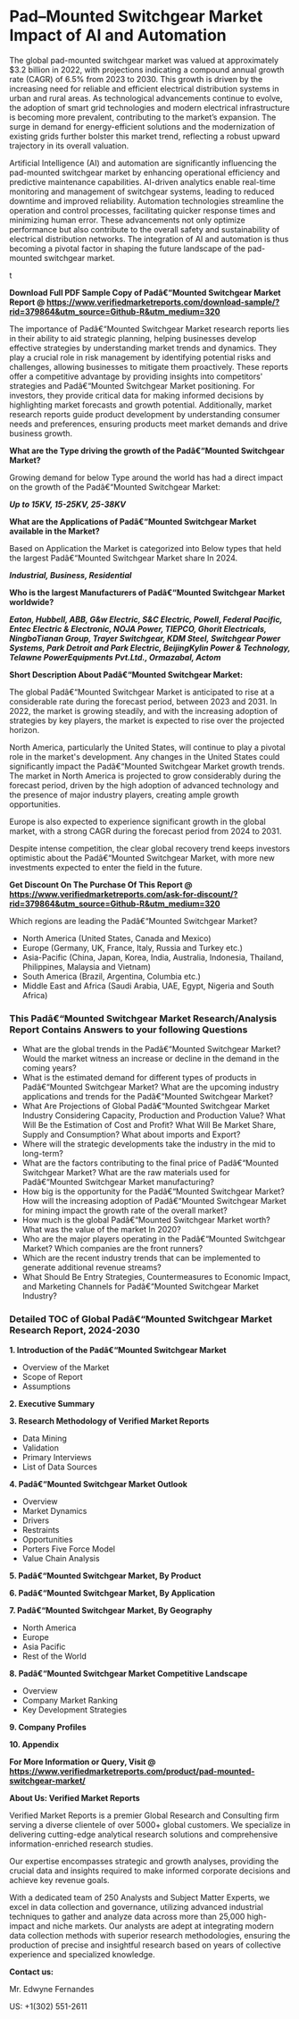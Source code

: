 <meta name="title" content="Global Pad–Mounted Switchgear Market Impact of AI and Automation"><meta name="description" content="The global pad-mounted switchgear market was valued at approximately $3.2 billion in 2022, with projections indicating a compound annual growth rate (CAGR) of 6.5% fro"><meta name="title" content="Pad–Mounted Switchgear Market Size, Share, Scope, Trends, Growth, Opportunities, Analysis, Forecast"><h1>Pad–Mounted Switchgear Market Impact of AI and Automation</h1><p>The global pad-mounted switchgear market was valued at approximately $3.2 billion in 2022, with projections indicating a compound annual growth rate (CAGR) of 6.5% from 2023 to 2030. This growth is driven by the increasing need for reliable and efficient electrical distribution systems in urban and rural areas. As technological advancements continue to evolve, the adoption of smart grid technologies and modern electrical infrastructure is becoming more prevalent, contributing to the market’s expansion. The surge in demand for energy-efficient solutions and the modernization of existing grids further bolster this market trend, reflecting a robust upward trajectory in its overall valuation.</p><p>Artificial Intelligence (AI) and automation are significantly influencing the pad-mounted switchgear market by enhancing operational efficiency and predictive maintenance capabilities. AI-driven analytics enable real-time monitoring and management of switchgear systems, leading to reduced downtime and improved reliability. Automation technologies streamline the operation and control processes, facilitating quicker response times and minimizing human error. These advancements not only optimize performance but also contribute to the overall safety and sustainability of electrical distribution networks. The integration of AI and automation is thus becoming a pivotal factor in shaping the future landscape of the pad-mounted switchgear market.</p>t</p><p id="" class=""><strong>Download Full PDF Sample Copy of Padâ€“Mounted Switchgear Market Report @ <a href="https://www.verifiedmarketreports.com/download-sample/?rid=379864&utm_source=Github-R&utm_medium=320" target="_blank">https://www.verifiedmarketreports.com/download-sample/?rid=379864&utm_source=Github-R&utm_medium=320</a></strong></p><p>The importance of&nbsp;Padâ€“Mounted Switchgear Market research reports lies in their ability to aid strategic planning, helping businesses develop effective strategies by understanding market trends and dynamics. They play a crucial role in risk management by identifying potential risks and challenges, allowing businesses to mitigate them proactively. These reports offer a competitive advantage by providing insights into competitors' strategies and Padâ€“Mounted Switchgear Market positioning. For investors, they provide critical data for making informed decisions by highlighting market forecasts and growth potential. Additionally, market research reports guide product development by understanding consumer needs and preferences, ensuring products meet market demands and drive business growth.</p><p><strong>What are the&nbsp;Type driving the growth of the Padâ€“Mounted Switchgear Market?</strong></p><p id="" class="">Growing demand for below Type around the world has had a direct impact on the growth of the Padâ€“Mounted Switchgear Market:</p><em><strong>Up to 15KV, 15-25KV, 25-38KV</strong></em></p><strong>What are the&nbsp;Applications&nbsp;of Padâ€“Mounted Switchgear Market available in the Market?</strong></p><p id="" class="">Based on Application the Market is categorized into Below types that held the largest Padâ€“Mounted Switchgear Market share In 2024.</p><em><strong>Industrial, Business, Residential</strong></em></p><strong>Who is the largest Manufacturers of Padâ€“Mounted Switchgear Market worldwide?</strong></p><p><em><strong>Eaton, Hubbell, ABB, G&w Electric, S&C Electric, Powell, Federal Pacific, Entec Electric & Electronic, NOJA Power, TIEPCO, Ghorit Electricals, NingboTianan Group, Trayer Switchgear, KDM Steel, Switchgear Power Systems, Park Detroit and Park Electric, BeijingKylin Power & Technology, Telawne PowerEquipments Pvt.Ltd., Ormazabal, Actom</strong></em></p><p id="" class=""><strong>Short Description About Padâ€“Mounted Switchgear Market:</strong></p><p>The global Padâ€“Mounted Switchgear Market is anticipated to rise at a considerable rate during the forecast period, between 2023 and 2031. In 2022, the market is growing steadily, and with the increasing adoption of strategies by key players, the market is expected to rise over the projected horizon.</p><p>North America, particularly the United States, will continue to play a pivotal role in the market's development. Any changes in the United States could significantly impact the Padâ€“Mounted Switchgear Market growth trends. The market in North America is projected to grow considerably during the forecast period, driven by the high adoption of advanced technology and the presence of major industry players, creating ample growth opportunities.</p><p>Europe is also expected to experience significant growth in the global market, with a strong CAGR during the forecast period from 2024 to 2031.</p><p>Despite intense competition, the clear global recovery trend keeps investors optimistic about the Padâ€“Mounted Switchgear Market, with more new investments expected to enter the field in the future.</p><p id="" class=""><strong>Get Discount On The Purchase Of This Report @ <a href="https://www.verifiedmarketreports.com/ask-for-discount/?rid=379864&utm_source=Github-R&utm_medium=320" target="_blank">https://www.verifiedmarketreports.com/ask-for-discount/?rid=379864&utm_source=Github-R&utm_medium=320</a></strong></p>Which regions are leading the Padâ€“Mounted Switchgear Market?</p><ul><li>North America (United States, Canada and Mexico)</li><li>Europe (Germany, UK, France, Italy, Russia and Turkey etc.)</li><li>Asia-Pacific (China, Japan, Korea, India, Australia, Indonesia, Thailand, Philippines, Malaysia and Vietnam)</li><li>South America (Brazil, Argentina, Columbia etc.)</li><li>Middle East and Africa (Saudi Arabia, UAE, Egypt, Nigeria and South Africa)</li></ul><h3 id="" class="">This Padâ€“Mounted Switchgear Market Research/Analysis Report Contains Answers to your following Questions</h3><ul><li>What are the global trends in the Padâ€“Mounted Switchgear Market? Would the market witness an increase or decline in the demand in the coming years?</li><li>What is the estimated demand for different types of products in Padâ€“Mounted Switchgear Market? What are the upcoming industry applications and trends for the Padâ€“Mounted Switchgear Market?</li><li>What Are Projections of Global Padâ€“Mounted Switchgear Market Industry Considering Capacity, Production and Production Value? What Will Be the Estimation of Cost and Profit? What Will Be Market Share, Supply and Consumption? What about imports and Export?</li><li>Where will the strategic developments take the industry in the mid to long-term?</li><li>What are the factors contributing to the final price of Padâ€“Mounted Switchgear Market? What are the raw materials used for Padâ€“Mounted Switchgear Market manufacturing?</li><li>How big is the opportunity for the Padâ€“Mounted Switchgear Market? How will the increasing adoption of Padâ€“Mounted Switchgear Market for mining impact the growth rate of the overall market?</li><li>How much is the global Padâ€“Mounted Switchgear Market worth? What was the value of the market In 2020?</li><li>Who are the major players operating in the Padâ€“Mounted Switchgear Market? Which companies are the front runners?</li><li>Which are the recent industry trends that can be implemented to generate additional revenue streams?</li><li>What Should Be Entry Strategies, Countermeasures to Economic Impact, and Marketing Channels for Padâ€“Mounted Switchgear Market Industry?</li></ul><h3 id="" class="">Detailed TOC of Global Padâ€“Mounted Switchgear Market Research Report, 2024-2030</h3><p id="" class=""><strong>1. Introduction of the Padâ€“Mounted Switchgear Market</strong></p><ul><li>Overview of the Market</li><li>Scope of Report</li><li>Assumptions</li></ul><p id="" class=""><strong>2. Executive Summary</strong></p><p id="" class=""><strong>3. Research Methodology of Verified Market Reports</strong></p><ul><li>Data Mining</li><li>Validation</li><li>Primary Interviews</li><li>List of Data Sources</li></ul><p id="" class=""><strong>4. Padâ€“Mounted Switchgear Market Outlook</strong></p><ul><li>Overview</li><li>Market Dynamics</li><li>Drivers</li><li>Restraints</li><li>Opportunities</li><li>Porters Five Force Model</li><li>Value Chain Analysis</li></ul><p id="" class=""><strong>5. Padâ€“Mounted Switchgear Market, By Product</strong></p><p id="" class=""><strong>6. Padâ€“Mounted Switchgear Market, By Application</strong></p><p id="" class=""><strong>7. Padâ€“Mounted Switchgear Market, By Geography</strong></p><ul><li>North America</li><li>Europe</li><li>Asia Pacific</li><li>Rest of the World</li></ul><p id="" class=""><strong>8. Padâ€“Mounted Switchgear Market Competitive Landscape</strong></p><ul><li>Overview</li><li>Company Market Ranking</li><li>Key Development Strategies</li></ul><p id="" class=""><strong>9. Company Profiles</strong></p><p id="" class=""><strong>10. Appendix</strong></p><p id="" class=""><strong>For More Information or Query, Visit @ <a href="https://www.verifiedmarketreports.com/product/pad-mounted-switchgear-market/" target="_blank">https://www.verifiedmarketreports.com/product/pad-mounted-switchgear-market/</a></strong></p><p id="" class=""><strong>About Us: Verified Market Reports</strong></p><p id="" class="">Verified Market Reports is a premier Global Research and Consulting firm serving a diverse clientele of over 5000+ global customers. We specialize in delivering cutting-edge analytical research solutions and comprehensive information-enriched research studies.</p><p id="" class="">Our expertise encompasses strategic and growth analyses, providing the crucial data and insights required to make informed corporate decisions and achieve key revenue goals.</p><p id="" class="">With a dedicated team of 250 Analysts and Subject Matter Experts, we excel in data collection and governance, utilizing advanced industrial techniques to gather and analyze data across more than 25,000 high-impact and niche markets. Our analysts are adept at integrating modern data collection methods with superior research methodologies, ensuring the production of precise and insightful research based on years of collective experience and specialized knowledge.</p><p id="" class=""><strong>Contact us:</strong></p><p id="" class="">Mr. Edwyne Fernandes</p><p id="" class="">US: +1(302) 551-2611</p>